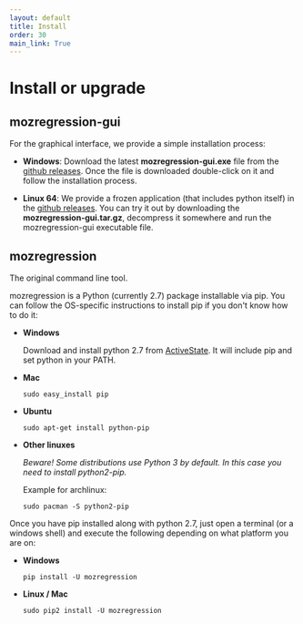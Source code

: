 ```yaml
---
layout: default
title: Install
order: 30
main_link: True
---
```


# Install or upgrade

## mozregression-gui

For the graphical interface, we provide a simple installation process:

- **Windows**:
  Download the latest **mozregression-gui.exe** file from the
  [github releases]. Once the file is downloaded double-click on it and
  follow the installation process.

- **Linux 64**:
  We provide a frozen application (that includes python itself) in the
  [github releases]. You can try it out by downloading the
  **mozregression-gui.tar.gz**, decompress it somewhere and run the
  mozregression-gui executable file.

## mozregression

The original command line tool.

mozregression is a Python (currently 2.7) package installable via pip. You can
follow the OS-specific instructions to install pip if you don't know how to do it:

- **Windows**

  Download and install python 2.7 from
  [ActiveState](http://www.activestate.com/activepython/downloads).
  It will include pip and set python in your PATH.
- **Mac**

      sudo easy_install pip

- **Ubuntu**

      sudo apt-get install python-pip

- **Other linuxes**

  *Beware! Some distributions use Python 3 by default. In this case you need to install python2-pip.*

  Example for archlinux:

      sudo pacman -S python2-pip

Once you have pip installed along with python 2.7, just open a terminal
(or a windows shell) and execute the following depending on what platform
you are on:

- **Windows**

      pip install -U mozregression

- **Linux / Mac**

      sudo pip2 install -U mozregression

[github releases]: https://github.com/mozilla/mozregression/releases
[from github]: https://github.com/mozilla/mozregression/blob/master/gui/README.rst
